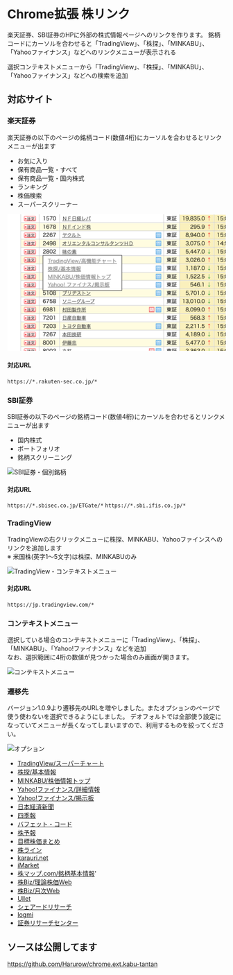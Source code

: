 # Chrome拡張 株リンク

楽天証券、SBI証券のHPに外部の株式情報ページへのリンクを作ります。
銘柄コードにカーソルを合わせると「TradingView」、「株探」、「MINKABU」、「Yahooファイナンス」などへのリンクメニューが表示される

選択コンテキストメニューから「TradingView」、「株探」、「MINKABU」、「Yahooファイナンス」などへの検索を追加

## 対応サイト

### 楽天証券

楽天証券の以下のページの銘柄コード(数値4桁)にカーソルを合わせるとリンクメニューが出ます

* お気に入り
* 保有商品一覧・すべて
* 保有商品一覧・国内株式
* ランキング
* 株価検索
* スーパースクリーナー

![](https://github.com/Harurow/chrome.ext.kabu-tantan/blob/main/etc/screen-1.png?raw=true "楽天証券・お気に入り銘柄")

#### 対応URL

```https://*.rakuten-sec.co.jp/*```

### SBI証券

SBI証券の以下のページの銘柄コード(数値4桁)にカーソルを合わせるとリンクメニューが出ます

* 国内株式
* ポートフォリオ
* 銘柄スクリーニング

![](https://github.com/Harurow/chrome.ext.kabu-tantan/blob/main/etc/screen-3.png?raw=true "SBI証券・個別銘柄")

#### 対応URL

```https://*.sbisec.co.jp/ETGate/*```
```https://*.sbi.ifis.co.jp/*```

### TradingView

TradingViewの右クリックメニューに株探、MINKABU、Yahooファインスへのリンクを追加します  
※ 米国株(英字1〜5文字)は株探、MINKABUのみ

![](https://github.com/Harurow/chrome.ext.kabu-tantan/blob/main/etc/screen-4.png?raw=true "TradingView・コンテキストメニュー")

#### 対応URL

```https://jp.tradingview.com/*```

### コンテキストメニュー

選択している場合のコンテキストメニューに「TradingView」、「株探」、「MINKABU」、「Yahoo!ファイナンス」などを追加  
なお、選択範囲に4桁の数値が見つかった場合のみ画面が開きます。

![](https://github.com/Harurow/chrome.ext.kabu-tantan/blob/main/etc/screen-5.png?raw=true "コンテキストメニュー")


### 遷移先

バージョン1.0.9より遷移先のURLを増やしました。またオプションのページで使う使わないを選択できるようにしました。
デオフォルトでは全部使う設定になっていてメニューが長くなってしまいますので、利用するものを絞ってください。

![](https://github.com/Harurow/chrome.ext.kabu-tantan/blob/main/etc/screen-6.png?raw=true "オプション")

* [TradingView/スーパーチャート](https://jp.tradingview.com/chart/?symbol=TSE%3A7203)
* [株探/基本情報](https://kabutan.jp/stock/?code=7203)
* [MINKABU/株価情報トップ](https://minkabu.jp/stock/7203)
* [Yahoo!ファイナンス/詳細情報](https://finance.yahoo.co.jp/quote/7203.T)
* [Yahoo!ファイナンス/掲示板](https://finance.yahoo.co.jp/quote/7203/bbs)
* [日本経済新聞](https://www.nikkei.com/nkd/company/?scode=7203)
* [四季報](https://shikiho.toyokeizai.net/stocks/7203)
* [バフェット・コード](https://www.buffett-code.com/company/7203/)
* [株予報](https://kabuyoho.ifis.co.jp/index.php?action=tp1&sa=report&bcode=7203)
* [目標株価まとめ](https://www.kabuka.jp.net/rating/7203.html)
* [株ライン](https://kabuline.com/search/tw/7203)
* [karauri.net](https://karauri.net/7203/)
* [iMarket](https://tyn-imarket.com/stocks/search?query=7203)
* [株マップ.com/銘柄基本情報](https://jp.kabumap.com/servlets/kabumap/Action?SRC=basic/top/base&codetext=7203)'
* [株Biz/理論株価Web](https://kabubiz.com/riron/2000/2702.php)
* [株Biz/月次Web](https://kabubiz.com/getuji/code/2702.php)
* [Ullet](https://www.ullet.com/7203.html)
* [シェアードリサーチ](https://sharedresearch.jp/ja/companies/6920)
* [logmi](https://finance.logmi.jp/companies?query=7203)
* [証券リサーチセンター](https://holistic-r.org/report/9348/)

## ソースは公開してます

https://github.com/Harurow/chrome.ext.kabu-tantan
